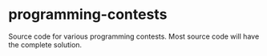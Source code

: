 # programming-contests
Source code for various programming contests. Most source code will have the complete solution.
